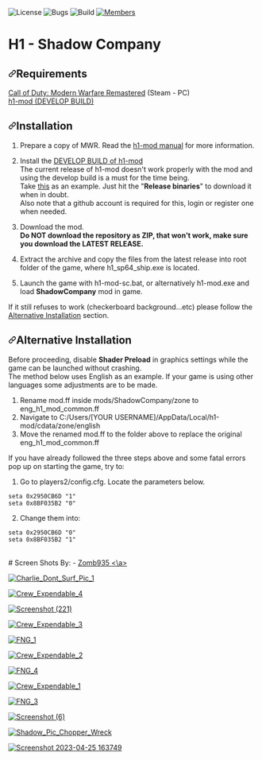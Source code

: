 ![License](https://img.shields.io/badge/license-BSD--3-orange) ![Bugs](https://img.shields.io/badge/bugs-0%20open-brightgreen) ![Build](https://img.shields.io/badge/Build-passing-brightgreen?logo=github) [![Members](https://img.shields.io/discord/750034898680807434?label=members&logo=discord&color=7289da)](https://discord.gg/CHZea8zvBG)

# H1 - Shadow Company

<h2 tabindex="-1" dir="auto"><a id="user-content-requirements" class="anchor" aria-hidden="true" href="#requirements"><svg class="octicon octicon-link" viewBox="0 0 16 16" version="1.1" width="16" height="16" aria-hidden="true"><path d="m7.775 3.275 1.25-1.25a3.5 3.5 0 1 1 4.95 4.95l-2.5 2.5a3.5 3.5 0 0 1-4.95 0 .751.751 0 0 1 .018-1.042.751.751 0 0 1 1.042-.018 1.998 1.998 0 0 0 2.83 0l2.5-2.5a2.002 2.002 0 0 0-2.83-2.83l-1.25 1.25a.751.751 0 0 1-1.042-.018.751.751 0 0 1-.018-1.042Zm-4.69 9.64a1.998 1.998 0 0 0 2.83 0l1.25-1.25a.751.751 0 0 1 1.042.018.751.751 0 0 1 .018 1.042l-1.25 1.25a3.5 3.5 0 1 1-4.95-4.95l2.5-2.5a3.5 3.5 0 0 1 4.95 0 .751.751 0 0 1-.018 1.042.751.751 0 0 1-1.042.018 1.998 1.998 0 0 0-2.83 0l-2.5 2.5a1.998 1.998 0 0 0 0 2.83Z"></path></svg></a>Requirements</h2>
<p dir="auto"><a href="https://store.steampowered.com/app/393080/Call_of_Duty_Modern_Warfare_Remastered_2017/" rel="nofollow">Call of Duty: Modern Warfare Remastered</a> (Steam - PC)<br>
<a href="https://github.com/h1-mod/h1-mod">h1-mod (DEVELOP BUILD)</a></p>
<h2 tabindex="-1" dir="auto"><a id="user-content-installation" class="anchor" aria-hidden="true" href="#installation"><svg class="octicon octicon-link" viewBox="0 0 16 16" version="1.1" width="16" height="16" aria-hidden="true"><path d="m7.775 3.275 1.25-1.25a3.5 3.5 0 1 1 4.95 4.95l-2.5 2.5a3.5 3.5 0 0 1-4.95 0 .751.751 0 0 1 .018-1.042.751.751 0 0 1 1.042-.018 1.998 1.998 0 0 0 2.83 0l2.5-2.5a2.002 2.002 0 0 0-2.83-2.83l-1.25 1.25a.751.751 0 0 1-1.042-.018.751.751 0 0 1-.018-1.042Zm-4.69 9.64a1.998 1.998 0 0 0 2.83 0l1.25-1.25a.751.751 0 0 1 1.042.018.751.751 0 0 1 .018 1.042l-1.25 1.25a3.5 3.5 0 1 1-4.95-4.95l2.5-2.5a3.5 3.5 0 0 1 4.95 0 .751.751 0 0 1-.018 1.042.751.751 0 0 1-1.042.018 1.998 1.998 0 0 0-2.83 0l-2.5 2.5a1.998 1.998 0 0 0 0 2.83Z"></path></svg></a>Installation</h2>
<ol dir="auto">
<li>
<p dir="auto">Prepare a copy of MWR. Read the <a href="https://docs.h1.gg/install" rel="nofollow">h1-mod manual</a> for more information.</p>
</li>
<li>
<p dir="auto">Install the <a href="https://github.com/h1-mod/h1-mod/actions?query=branch%3Adevelop">DEVELOP BUILD of h1-mod</a><br>
The current release of h1-mod doesn't work properly with the mod and using the develop build is a must for the time being.<br>
Take <a href="https://github.com/h1-mod/h1-mod/actions/runs/5270194043">this</a> as an example. Just hit the "<strong>Release binaries</strong>" to download it when in doubt.<br>
Also note that a github account is required for this, login or register one when needed.</p>
</li>
<li>
<p dir="auto">Download the mod</a>.<br>
<strong>Do NOT download the repository as ZIP, that won't work, make sure you download the LATEST RELEASE.</strong></p>
</li>
<li>
<p dir="auto">Extract the archive and copy the files from the latest release into root folder of the game, where h1_sp64_ship.exe is located.</p>
</li>
<li>
<p dir="auto">Launch the game with h1-mod-sc.bat, or alternatively h1-mod.exe and load <strong>ShadowCompany</strong> mod in game.</p>
</li>
</ol>
<p dir="auto">If it still refuses to work (checkerboard background...etc) please follow the <a href="https://github.com/3bdulra7manAmir/h1-sc#alternative-installation">Alternative Installation</a> section.</p>
<h2 tabindex="-1" dir="auto"><a id="user-content-alternative-installation" class="anchor" aria-hidden="true" href="#alternative-installation"><svg class="octicon octicon-link" viewBox="0 0 16 16" version="1.1" width="16" height="16" aria-hidden="true"><path d="m7.775 3.275 1.25-1.25a3.5 3.5 0 1 1 4.95 4.95l-2.5 2.5a3.5 3.5 0 0 1-4.95 0 .751.751 0 0 1 .018-1.042.751.751 0 0 1 1.042-.018 1.998 1.998 0 0 0 2.83 0l2.5-2.5a2.002 2.002 0 0 0-2.83-2.83l-1.25 1.25a.751.751 0 0 1-1.042-.018.751.751 0 0 1-.018-1.042Zm-4.69 9.64a1.998 1.998 0 0 0 2.83 0l1.25-1.25a.751.751 0 0 1 1.042.018.751.751 0 0 1 .018 1.042l-1.25 1.25a3.5 3.5 0 1 1-4.95-4.95l2.5-2.5a3.5 3.5 0 0 1 4.95 0 .751.751 0 0 1-.018 1.042.751.751 0 0 1-1.042.018 1.998 1.998 0 0 0-2.83 0l-2.5 2.5a1.998 1.998 0 0 0 0 2.83Z"></path></svg></a>Alternative Installation</h2>
<p dir="auto">Before proceeding, disable <strong>Shader Preload</strong> in graphics settings while the game can be launched without crashing.<br>
The method below uses English as an example. If your game is using other languages some adjustments are to be made.</p>
<ol dir="auto">
<li>Rename mod.ff inside mods/ShadowCompany/zone to eng_h1_mod_common.ff</li>
<li>Navigate to C:/Users/[YOUR USERNAME]/AppData/Local/h1-mod/cdata/zone/english</li>
<li>Move the renamed mod.ff to the folder above to replace the original eng_h1_mod_common.ff</li>
</ol>
<p dir="auto">If you have already followed the three steps above and some fatal errors pop up on starting the game, try to:</p>
<ol dir="auto">
<li>Go to players2/config.cfg. Locate the parameters below.</li>
</ol>
<div class="snippet-clipboard-content notranslate position-relative overflow-auto" data-snippet-clipboard-copy-content="seta 0x2950CB6D &quot;1&quot;
seta 0x8BF035B2 &quot;0&quot;"><pre class="notranslate"><code>seta 0x2950CB6D "1"
seta 0x8BF035B2 "0"
</code></pre></div>
<ol start="2" dir="auto">
<li>Change them into:</li>
</ol>
<div class="snippet-clipboard-content notranslate position-relative overflow-auto" data-snippet-clipboard-copy-content="seta 0x2950CB6D &quot;0&quot;
seta 0x8BF035B2 &quot;1&quot;"><pre class="notranslate"><code>seta 0x2950CB6D "0"
seta 0x8BF035B2 "1"
</code></pre></div>

<br>
# Screen Shots By:
- <a href="https://discordapp.com/users/516126717774135297"> Zomb935 <\a>
<br>

![Charlie_Dont_Surf_Pic_1](https://github.com/user-attachments/assets/a52db417-de59-4cd2-a405-0fb202be9709)

![Crew_Expendable_4](https://github.com/user-attachments/assets/482cddef-1b39-465f-a230-a3680bf4ae5e)

![Screenshot (221)](https://github.com/user-attachments/assets/2ffbcf70-a78f-43ea-aef7-68df86e0f7db)

![Crew_Expendable_3](https://github.com/user-attachments/assets/f2d80d82-6401-4255-9d47-6e6efef96fd0)

![FNG_1](https://github.com/user-attachments/assets/09c9edaa-2c4d-45cd-ac98-a459d181e292)

![Crew_Expendable_2](https://github.com/user-attachments/assets/483381b0-a8c2-47d1-8963-af4814b302a0)

![FNG_4](https://github.com/user-attachments/assets/8e05c2b8-ccef-47ba-ba36-03b4d0aeec13)

![Crew_Expendable_1](https://github.com/user-attachments/assets/a3607680-0abb-4e88-a6db-054822a2a364)

![FNG_3](https://github.com/user-attachments/assets/36923f33-b101-40d2-ab07-c1f4ad53f011)

![Screenshot (6)](https://github.com/user-attachments/assets/2b6a262c-e341-4c60-8cf9-c494ac053765)

![Shadow_Pic_Chopper_Wreck](https://github.com/user-attachments/assets/a8097153-d755-4d28-8fdf-d0b62dd81cf7)

![Screenshot 2023-04-25 163749](https://github.com/user-attachments/assets/fd239104-8f81-4ebc-917b-2e9b87b8b477)
